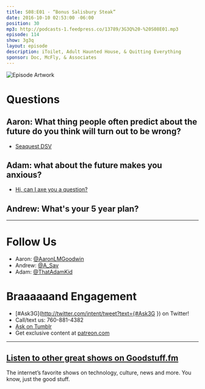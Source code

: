 ```yaml
---
title: S08:E01 - “Bonus Salisbury Steak”
date: 2016-10-10 02:53:00 -06:00
position: 30
mp3: http://podcasts-1.feedpress.co/13789/3G3Q%20-%20S08E01.mp3
episode: 114
show: 3g3q
layout: episode
description: iToilet, Adult Haunted House, & Quitting Everything
sponsor: Doc, McFly, & Associates
---
```


![Episode Artwork][1]

# Questions

## Aaron: What thing people often predict about the future do you think will turn out to be wrong?

* [Seaquest DSV][2]

## Adam: what about the future makes you anxious?

* [Hi, can I axe you a question?][3]

## Andrew: What's your 5 year plan?

***

# Follow Us
* Aaron: [@AaronLMGoodwin](http://twitter.com/aaronlmgoodwin)
* Andrew: [@A_Sav](http://twitter.com/a_sav)
* Adam: [@ThatAdamKid](http://twitter.com/thatadamkid)

# Braaaaaand Engagement
* [#Ask3G](http://twitter.com/intent/tweet?text={#Ask3G }) on Twitter!
* Call/text us: 760-881-4382
* [Ask on Tumblr](http://3g3q.co/ask)
* Get exclusive content at [patreon.com](http://www.patreon.com/3g3q)

***

## [Listen to other great shows on Goodstuff.fm](http://goodstuff.fm/)
The internet’s favorite shows on technology, culture, news and more. You know, just the good stuff.

[1]: http://l.gdwn.co/YA6S.jpg
[2]: https://www.youtube.com/watch?v=Gg6AsKsPH24
[3]: http://bit.ly/2dtqcAi
[4]: http://twitter.com/aaronlmgoodwin
[5]: http://twitter.com/a_sav
[6]: http://twitter.com/thatadamkid
[7]: http://3g3q.co/ask
[8]: http://www.patreon.com/3g3q
[9]: http://goodstuff.fm/3g3q/
